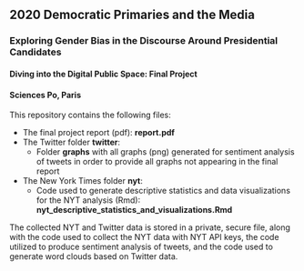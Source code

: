 ## 2020 Democratic Primaries and the Media
### Exploring Gender Bias in the Discourse Around Presidential Candidates
#### Diving into the Digital Public Space: Final Project
#### Sciences Po, Paris

This repository contains the following files:
* The final project report (pdf): **report.pdf**
* The Twitter folder **twitter**:
	* Folder **graphs** with all graphs (png) generated for sentiment analysis of tweets in order to provide all graphs not appearing in the final report
* The New York Times folder **nyt**:
	* Code used to generate descriptive statistics and data visualizations for the NYT analysis (Rmd): **nyt_descriptive_statistics_and_visualizations.Rmd**

The collected NYT and Twitter data is stored in a private, secure file, along with the code used to collect the NYT data with NYT API keys, the code utilized to produce sentiment analysis of tweets, and the code used to generate word clouds based on Twitter data.
